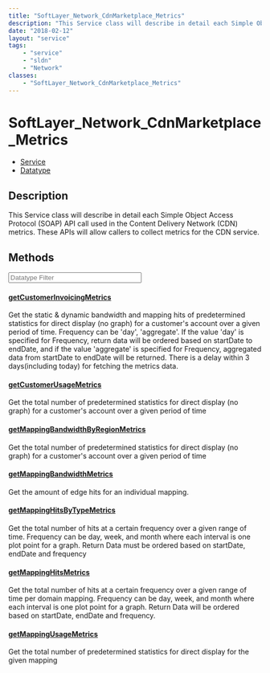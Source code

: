 ```yaml
---
title: "SoftLayer_Network_CdnMarketplace_Metrics"
description: "This Service class will describe in detail each Simple Object Access Protocol (SOAP) API call used in the Content Delive... "
date: "2018-02-12"
layout: "service"
tags:
    - "service"
    - "sldn"
    - "Network"
classes:
    - "SoftLayer_Network_CdnMarketplace_Metrics"
---
```

# SoftLayer_Network_CdnMarketplace_Metrics
<div id='service-datatype'>
    <ul id='sldn-reference-tabs'>
    <li id='service'> <a href='/reference/services/SoftLayer_Network_CdnMarketplace_Metrics' >Service</a></li>    <li id='datatype'> <a href='/reference/datatypes/SoftLayer_Network_CdnMarketplace_Metrics' >Datatype</a></li>
    </ul>
</div>

## Description
This Service class will describe in detail each Simple Object Access Protocol (SOAP) API call used in the Content Delivery Network (CDN) metrics. These APIs will allow callers to collect metrics for the CDN service. 



        
<div id="properties" class="content service-content">

## Methods

<div class="view-filters">
    <div class="clearfix">
        <div class="search-input-box">
            <input placeholder="Datatype Filter" onkeyup="titleSearch(inputId='edit-combine', divId='method-div', elementClass='method-row')" 
                type="text" id="edit-combine" value="" size="30" maxlength="128" class="form-text">
        </div>
    </div>
</div>

#### [getCustomerInvoicingMetrics](/reference/services/SoftLayer_Network_CdnMarketplace_Metrics/getCustomerInvoicingMetrics)
Get the static & dynamic bandwidth and mapping hits of predetermined statistics for direct display (no graph) for a customer's account over a given period of time. Frequency can be 'day', 'aggregate'. If the value 'day' is specified for Frequency, return data will be ordered based on startDate to endDate, and if the value 'aggregate' is specified for Frequency, aggregated data from startDate to endDate will be returned. There is a delay within 3 days(including today) for fetching the metrics data. 

#### [getCustomerUsageMetrics](/reference/services/SoftLayer_Network_CdnMarketplace_Metrics/getCustomerUsageMetrics)
Get the total number of predetermined statistics for direct display (no graph) for a customer's account over a given period of time 

#### [getMappingBandwidthByRegionMetrics](/reference/services/SoftLayer_Network_CdnMarketplace_Metrics/getMappingBandwidthByRegionMetrics)
Get the total number of predetermined statistics for direct display (no graph) for a customer's account over a given period of time 

#### [getMappingBandwidthMetrics](/reference/services/SoftLayer_Network_CdnMarketplace_Metrics/getMappingBandwidthMetrics)
Get the amount of edge hits for an individual mapping. 

#### [getMappingHitsByTypeMetrics](/reference/services/SoftLayer_Network_CdnMarketplace_Metrics/getMappingHitsByTypeMetrics)
Get the total number of hits at a certain frequency over a given range of time. Frequency can be day, week, and month where each interval is one plot point for a graph. Return Data must be ordered based on startDate, endDate and frequency 

#### [getMappingHitsMetrics](/reference/services/SoftLayer_Network_CdnMarketplace_Metrics/getMappingHitsMetrics)
Get the total number of hits at a certain frequency over a given range of time per domain mapping. Frequency can be day, week, and month where each interval is one plot point for a graph. Return Data will be ordered based on startDate, endDate and frequency. 

#### [getMappingUsageMetrics](/reference/services/SoftLayer_Network_CdnMarketplace_Metrics/getMappingUsageMetrics)
Get the total number of predetermined statistics for direct display for the given mapping 

</div>

